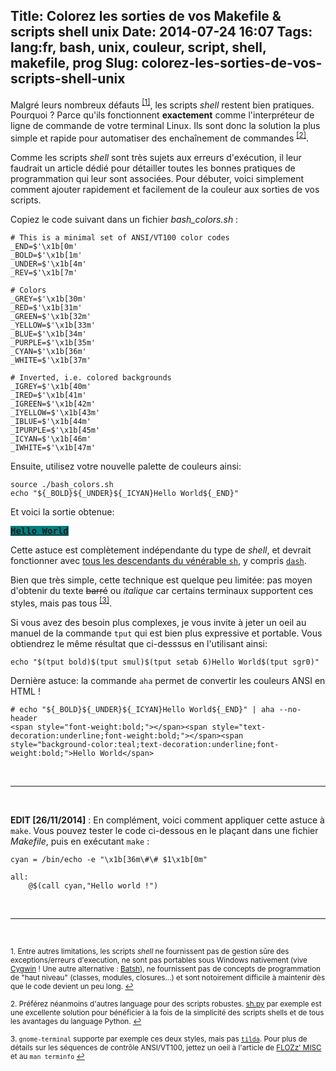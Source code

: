Title: Colorez les sorties de vos Makefile & scripts shell unix
Date: 2014-07-24 16:07
Tags: lang:fr, bash, unix, couleur, script, shell, makefile, prog
Slug: colorez-les-sorties-de-vos-scripts-shell-unix
---
Malgré leurs nombreux défauts <sup><a href="#fn1" id="ref1">[1]</a></sup>, les scripts _shell_ restent bien pratiques. Pourquoi ? Parce qu'ils fonctionnent **exactement** comme l'interpréteur de ligne de commande de votre terminal Linux. Ils sont donc la solution la plus simple et rapide pour automatiser des enchaînement de commandes <sup><a href="#fn2" id="ref2">[2]</a></sup>.

Comme les scripts _shell_ sont très sujets aux erreurs d'exécution, il leur faudrait un article dédié pour détailler toutes les bonnes pratiques de programmation qui leur sont associées. Pour débuter, voici simplement comment ajouter rapidement et facilement de la couleur aux sorties de vos scripts.

Copiez le code suivant dans un fichier _bash\_colors.sh_ :

```
# This is a minimal set of ANSI/VT100 color codes
_END=$'\x1b[0m'
_BOLD=$'\x1b[1m'
_UNDER=$'\x1b[4m'
_REV=$'\x1b[7m'

# Colors
_GREY=$'\x1b[30m'
_RED=$'\x1b[31m'
_GREEN=$'\x1b[32m'
_YELLOW=$'\x1b[33m'
_BLUE=$'\x1b[34m'
_PURPLE=$'\x1b[35m'
_CYAN=$'\x1b[36m'
_WHITE=$'\x1b[37m'

# Inverted, i.e. colored backgrounds
_IGREY=$'\x1b[40m'
_IRED=$'\x1b[41m'
_IGREEN=$'\x1b[42m'
_IYELLOW=$'\x1b[43m'
_IBLUE=$'\x1b[44m'
_IPURPLE=$'\x1b[45m'
_ICYAN=$'\x1b[46m'
_IWHITE=$'\x1b[47m'

```

Ensuite, utilisez votre nouvelle palette de couleurs ainsi:
```
source ./bash_colors.sh
echo "${_BOLD}${_UNDER}${_ICYAN}Hello World${_END}"
```
Et voici la sortie obtenue:
<pre><span style="font-weight:bold;"></span><span style="text-decoration:underline;font-weight:bold;"></span><span style="background-color:teal;text-decoration:underline;font-weight:bold;">Hello World</span>
</pre>

Cette astuce est complètement indépendante du type de _shell_, et devrait fonctionner avec [tous les descendants du vénérable `sh`](http://hyperpolyglot.org/unix-shells), y compris [`dash`](//wiki.ubuntu.com/DashAsBinSh).

Bien que très simple, cette technique est quelque peu limitée: pas moyen d'obtenir du texte <strike>barré</strike> ou <em>italique</em> car certains terminaux supportent ces styles, mais pas tous <sup><a href="#fn3" id="ref3">[3]</a></sup>.

Si vous avez des besoin plus complexes, je vous invite à jeter un oeil au manuel de la commande `tput` qui est bien plus expressive et portable. Vous obtiendrez le même résultat que ci-desssus en l'utilisant ainsi:

```
echo "$(tput bold)$(tput smul)$(tput setab 6)Hello World$(tput sgr0)"
```

Dernière astuce: la commande `aha` permet de convertir les couleurs ANSI en HTML !

```
# echo "${_BOLD}${_UNDER}${_ICYAN}Hello World${_END}" | aha --no-header
<span style="font-weight:bold;"></span><span style="text-decoration:underline;font-weight:bold;"></span><span style="background-color:teal;text-decoration:underline;font-weight:bold;">Hello World</span>
```

<br><hr><br>

**EDIT [26/11/2014]** : En complément, voici comment appliquer cette astuce à `make`. Vous pouvez tester le code ci-dessous en le plaçant dans une fichier _Makefile_, puis en exécutant `make` :

```
cyan = /bin/echo -e "\x1b[36m\#\# $1\x1b[0m"

all:
    @$(call cyan,"Hello world !")
```

<br><hr><br>

<sup id="fn1">1. Entre autres limitations, les scripts _shell_ ne fournissent pas de gestion sûre des exceptions/erreurs d'execution, ne sont pas portables sous Windows nativement (vive [Cygwin](//www.cygwin.com) ! Une autre alternative : [Batsh](//github.com/BYVoid/Batsh)), ne fournissent pas de concepts de programmation de "haut niveau" (classes, modules, closures...)  et sont notoirement difficile à maintenir dès que le code devient un peu long. <a href="#ref1">↩</a></sup>

<sup id="fn2">2. Préférez néanmoins d'autres language pour des scripts robustes. [sh.py](//amoffat.github.io/sh) par exemple est une excellente solution pour bénéficier à la fois de la simplicité des scripts shells et de tous les avantages du language Python. <a href="#ref2">↩</a></sup>

<sup id="fn3">3. `gnome-terminal` supporte par exemple ces deux styles, mais pas [`tilda`](//github.com/lanoxx/tilda). Pour plus de détails sur les séquences de contrôle ANSI/VT100, jettez un oeil à l'article de [FLOZz' MISC](http://misc.flogisoft.com/bash/tip_colors_and_formatting) et au `man terminfo` <a href="#ref3">↩</a></sup>
